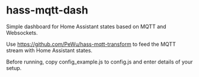 # hass-mqtt-dash
Simple dashboard for Home Assistant states based on MQTT and Websockets.

Use https://github.com/PeWu/hass-mqtt-transform to feed the MQTT stream with Home Assistant states.

Before running, copy config_example.js to config.js and enter details of your setup.

